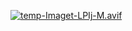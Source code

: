 

[![temp-Imaget-LPIj-M.avif](https://i.postimg.cc/x1StYtTx/temp-Imaget-LPIj-M.avif)](https://postimg.cc/mt8Qy39C)
